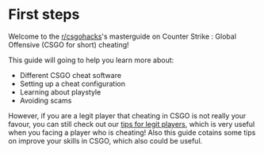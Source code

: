 # First steps

Welcome to the [r/csgohacks](https://www.reddit.com/r/Csgohacks/)'s masterguide on Counter Strike : Global Offensive (CSGO for short) cheating!

This guide will going to help you learn more about:
* Different CSGO cheat software
* Setting up a cheat configuration
* Learning about playstyle
* Avoiding scams

However, if you are a legit player that cheating in CSGO is not really your favour, you can still check out our [tips for legit players](/master-guide/miscellaneous/untitled.md), which is very useful when you facing a player who is cheating! Also this guide cotains some tips on improve your skills in CSGO, which also could be useful.